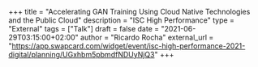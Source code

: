 +++
title = "Accelerating GAN Training Using Cloud Native Technologies and the Public Cloud"
description = "ISC High Performance"
type = "External"
tags = ["Talk"]
draft = false
date = "2021-06-29T03:15:00+02:00"
author = "Ricardo Rocha"
external_url = "https://app.swapcard.com/widget/event/isc-high-performance-2021-digital/planning/UGxhbm5pbmdfNDUyNjQ3"
+++
